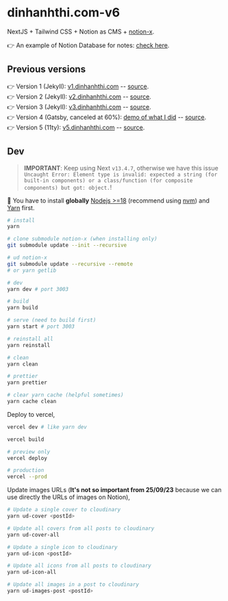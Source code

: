 # dinhanhthi.com-v6

NextJS + Tailwind CSS + Notion as CMS + [notion-x](https://github.com/dinhanhthi/notion-x).

👉 An example of Notion Database for notes: [check here](https://thi-cs.notion.site/thi-cs/98af612503b54cc8b9ee527957418d6e?v=ed9d8334d20043c1ab9ea831022b2999).

## Previous versions

👉 Version 1 (Jekyll): [v1.dinhanhthi.com](https://v1.dinhanhthi.com) -- [source](https://github.com/dinhanhthi/dinhanhthi.com-v1).<br />
👉 Version 2 (Jekyll): [v2.dinhanhthi.com](https://v2.dinhanhthi.com) -- [source](https://github.com/dinhanhthi/dinhanhthi.com-v2).<br />
👉 Version 3 (Jekyll): [v3.dinhanhthi.com](https://v3.dinhanhthi.com) -- [source](https://github.com/dinhanhthi/dinhanhthi.com-v3).<br />
👉 Version 4 (Gatsby, canceled at 60%): [demo of what I did](https://dinhanhthi-com-v4-gatsby.netlify.app/) -- [source](https://github.com/dinhanhthi/dinhanhthi.com-v4-gatsby).<br />
👉 Version 5 (11ty): [v5.dinhanhthi.com](https://v5.dinhanhthi.com) -- [source](https://github.com/dinhanhthi/dinhanhthi.com-v5).

## Dev

> **IMPORTANT**: Keep using Next `v13.4.7`, otherwise we have this issue `Uncaught Error: Element type is invalid: expected a string (for built-in components) or a class/function (for composite components) but got: object.`!
>

🚨 You have to install **globally** [Nodejs >=18](https://nodejs.org/en) (recommend using [nvm](https://github.com/nvm-sh/nvm)) and [Yarn](https://yarnpkg.com/) first.

```bash
# install
yarn

# clone submodule notion-x (when installing only)
git submodule update --init --recursive

# ud notion-x
git submodule update --recursive --remote
# or yarn getlib

# dev
yarn dev # port 3003

# build
yarn build

# serve (need to build first)
yarn start # port 3003

# reinstall all
yarn reinstall

# clean
yarn clean

# prettier
yarn prettier

# clear yarn cache (helpful sometimes)
yarn cache clean
```

Deploy to vercel,

```bash
vercel dev # like yarn dev

vercel build

# preview only
vercel deploy

# production
vercel --prod
```

Update images URLs (**It's not so important from 25/09/23** because we can use directly the URLs of images on Notion),

```bash
# Update a single cover to cloudinary
yarn ud-cover <postId>

# Update all covers from all posts to cloudinary
yarn ud-cover-all

# Update a single icon to cloudinary
yarn ud-icon <postId>

# Update all icons from all posts to cloudinary
yarn ud-icon-all

# Update all images in a post to cloudinary
yarn ud-images-post <postId>
```